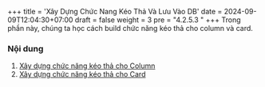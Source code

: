 +++
title = 'Xây Dựng Chức Nang Kéo Thả Và Lưu Vào DB'
date = 2024-09-09T12:04:30+07:00
draft = false
weight = 3
pre = "4.2.5.3 "
+++
Trong phần này, chúng ta học cách build chức năng kéo thả cho column và card.
### Nội dung
1. [Xây dựng chức năng kéo thả cho Column](./4.2.5.3.1-cho-column)
2. [Xây dựng chức năng kéo thả cho Card](./4.2.5.3.2-cho-card)